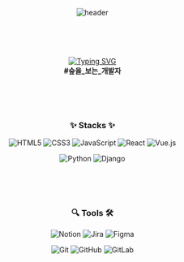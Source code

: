 <div align="center">

<!-- 헤더 로고 설정 -->
![header](https://capsule-render.vercel.app/api?type=venom&color=timeGradient&height=300&section=header&text=Hi,%20zaru!&fontSize=96)

<br/>
<br/>
<br/>

<!-- 자기 소개 -->
[![Typing SVG](https://readme-typing-svg.demolab.com?font=Fira+Code&size=28&pause=1000&color=FFFFFF&center=true&vCenter=true&random=false&width=800&lines=%F0%9F%A5%94+I'm+Front-end+Developer!+%F0%9F%8C%B1)](https://git.io/typing-svg)  
**#숲을_보는_개발자**  

<br/>
<br/>
<br/>
  
### ✨ Stacks ✨

<!-- 기술 스택 -->

![HTML5](https://img.shields.io/badge/html5-%23E34F26.svg?style=for-the-badge&logo=html5&logoColor=white)
![CSS3](https://img.shields.io/badge/css3-%231572B6.svg?style=for-the-badge&logo=css3&logoColor=white)
![JavaScript](https://img.shields.io/badge/javascript-%23323330.svg?style=for-the-badge&logo=javascript&logoColor=%23F7DF1E)
![React](https://img.shields.io/badge/react-%2320232a.svg?style=for-the-badge&logo=react&logoColor=%2361DAFB)
![Vue.js](https://img.shields.io/badge/vuejs-%2335495e.svg?style=for-the-badge&logo=vuedotjs&logoColor=%234FC08D)
  

![Python](https://img.shields.io/badge/python-3670A0?style=for-the-badge&logo=python&logoColor=ffdd54)
![Django](https://img.shields.io/badge/django-%23092E20.svg?style=for-the-badge&logo=django&logoColor=white)

<br/>
<br/>
<br/>


### 🔍 Tools 🛠
![Notion](https://img.shields.io/badge/Notion-%23000000.svg?style=for-the-badge&logo=notion&logoColor=white)
![Jira](https://img.shields.io/badge/jira-%230A0FFF.svg?style=for-the-badge&logo=jira&logoColor=white)
![Figma](https://img.shields.io/badge/figma-%23F24E1E.svg?style=for-the-badge&logo=figma&logoColor=white)  

![Git](https://img.shields.io/badge/git-%23F05033.svg?style=for-the-badge&logo=git&logoColor=white)
![GitHub](https://img.shields.io/badge/github-%23121011.svg?style=for-the-badge&logo=github&logoColor=white)
![GitLab](https://img.shields.io/badge/gitlab-%23181717.svg?style=for-the-badge&logo=gitlab&logoColor=white)





</div> 
